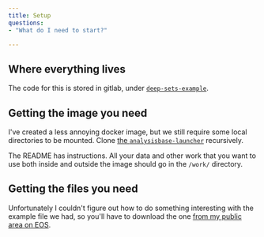 ```yaml
---
title: Setup
questions:
- "What do I need to start?"

---
```


## Where everything lives

The code for this is stored in gitlab, under
[`deep-sets-example`][dse].

[dse]: https://gitlab.cern.ch/deep-sets-example


## Getting the image you need

I've created a less annoying docker image, but we still require some
local directories to be mounted. Clone
[the `analysisbase-launcher`][launcher] recursively.

The README has instructions. All your data and other work that you
want to use both inside and outside the image should go in the
`/work/` directory.

[launcher]: https://gitlab.cern.ch/deep-sets-example/analysisbase-docker


## Getting the files you need

Unfortunately I couldn't figure out how to do something interesting
with the example file we had, so you'll have to download the one
[from my public area on EOS][dpub].

[dpub]: http://dguest-ci.web.cern.ch/dguest-public/ftag/tutorial/mc16_13TeV.426351.Pythia8EvtGen_A14NNPDF23LO_Ghh_03_3000.deriv.DAOD_FTAG5.e7358_s3126_r10201_p3870/

